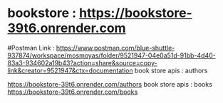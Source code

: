 # bookstore : https://bookstore-39t6.onrender.com

#Postman Link : https://www.postman.com/blue-shuttle-937874/workspace/mosmoyas/folder/9521947-04e0a51d-91bb-4d40-83a3-934602a19b43?action=share&source=copy-link&creator=9521947&ctx=documentation
book store apis : authors

https://bookstore-39t6.onrender.com/authors
book store apis : books
https://bookstore-39t6.onrender.com/books
